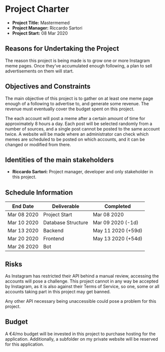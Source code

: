 # Project Charter

+ **Project Title:** Mastermemed
+ **Project Manager:** Riccardo Sartori
+ **Project Start:** 08 Mar 2020

## Reasons for Undertaking the Project

The reason this project is being made is to grow one or more Instagram meme pages. Once they've accumulated enough following, a plan to sell advertisements on them will start.

## Objectives and Constraints

The main objective of this project is to gather on at least one meme page enough of a following to advertise to, and generate some revenue. The revenue must eventually cover the budget spent on this project.

The each account will post a meme after a certain amount of time for approximately 8 hours a day. Each post will be selected randomly from a number of sources, and a single post cannot be posted to the same account twice. A website will be made where an administrator can check which memes are scheduled to be posted on which accounts, and it can be changed or modified from there.

## Identities of the main stakeholders

+ **Riccardo Sartori:** Project manager, developer and only stakeholder in this project.

## Schedule Information

| End Date    | Deliverable        | Completed          |
| ----------- | ------------------ | ------------------ |
| Mar 08 2020 | Project Start      | Mar 08 2020        |
| Mar 10 2020 | Database Structure | Mar 09 2020 (-1d)  |
| Mar 13 2020 | Backend            | May 11 2020 (+59d) |
| Mar 20 2020 | Frontend           | May 13 2020 (+54d) |
| Mar 26 2020 | Bot                |                    |

## Risks

As Instagram has restricted their API behind a manual review, accessing the accounts will pose a challenge. This project cannot in any way be accepted by Instagram, as it is also against their Terms of Service, so one, some or all accounts taking part in this project may get banned.

Any other API necessary being unaccessible could pose a problem for this project.

## Budget

A €4/mo budget will be invested in this project to purchase hosting for the application. Additionally, a subfolder on my private website will be reserved for this application.
